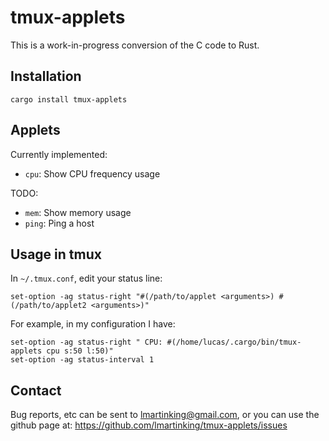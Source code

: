 # tmux-applets

This is a work-in-progress conversion of the C code to Rust.

## Installation

```
cargo install tmux-applets
```

## Applets

Currently implemented:

 * `cpu`: Show CPU frequency usage

TODO:

 * `mem`: Show memory usage
 * `ping`: Ping a host

## Usage in tmux

In `~/.tmux.conf`, edit your status line:

```
set-option -ag status-right "#(/path/to/applet <arguments>) #(/path/to/applet2 <arguments>)"
```

For example, in my configuration I have:

```
set-option -ag status-right " CPU: #(/home/lucas/.cargo/bin/tmux-applets cpu s:50 l:50)"
set-option -ag status-interval 1
```

## Contact

Bug reports, etc can be sent to <lmartinking@gmail.com>, or you can use
the github page at: <https://github.com/lmartinking/tmux-applets/issues>
